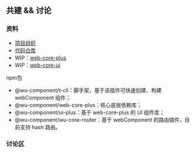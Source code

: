 ## 共建 && 讨论

### 资料

* [项目组织](https://github.com/wu-component)
* [代码仓库](https://github.com/wu-component/web-component-plus)
* WIP：[web-core-plus](https://banlikanban.com/kanban/628b2b6eceb11d7b004930af/%E6%AC%A2%E8%BF%8E%E6%9F%A5%E7%9C%8B%E6%9D%BF%E6%A0%97%E7%9C%8B%E6%9D%BF%E3%80%8Ccomponent-core%E3%80%8D)
* WIP：[web-core-ui](https://banlikanban.com/kanban/628b2b93ceb11d7b00493195/%E6%AC%A2%E8%BF%8E%E6%9F%A5%E7%9C%8B%E6%9D%BF%E6%A0%97%E7%9C%8B%E6%9D%BF%E3%80%8Ccomponent-ui%E3%80%8D)

npm包

* @wu-component/t-cli：脚手架，基于该插件可快速创建、构建 webComponent 组件；
* @wu-component/web-core-plus：核心底层依赖库；
* @wu-component/ui-plus：基于 web-core-plus 的 UI 组件库；
* @wu-component/wu-core-router：基于 webComponent 的路由插件，目前支持 hash 路由。

### 讨论区

<div style="width:100%; margin: 0 auto; ">
    <wu-waline-comment path="/issues/" serverurl="https://comment.wu-component.com" style="--waline-theme-color: #409eff" dark="body.theme-dark" language="zh-CN" comment="true" pageview="true" emoji="['//unpkg.com/@waline/emojis@1.0.1/weibo', '//unpkg.com/@waline/emojis@1.0.1/bilibili']"></wu-waline-comment>
</div>
